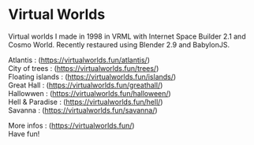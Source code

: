 # Virtual Worlds  
Virtual worlds I made in 1998 in VRML with Internet Space Builder 2.1 and Cosmo World. 
Recently restaured using Blender 2.9 and BabylonJS.  

Atlantis :  (https://virtualworlds.fun/atlantis/)  
City of trees : (https://virtualworlds.fun/trees/)  
Floating islands : (https://virtualworlds.fun/islands/)   
Great Hall : (https://virtualworlds.fun/greathall/)  
Hallowwen : (https://virtualworlds.fun/halloween/)  
Hell & Paradise : (https://virtualworlds.fun/hell/)    
Savanna : (https://virtualworlds.fun/savanna/)  
  
More infos : (https://virtualworlds.fun/)  
Have fun!
